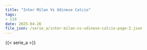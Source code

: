 ```yaml
---
title: "Inter Milan Vs Udinese Calcio"
tags:
- 119
date: 2025-04-26
file_json: /serie_a/inter-milan-vs-udinese-calcio-page-2.json
---
```


{{< serie_a >}}
